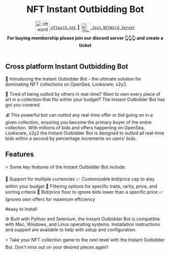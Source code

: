 <h1 align="center">NFT Instant Outbidding Bot</h1>
<div align="center">

<a href="http://www.nftwzrd.net/">
  <img align="center" alt="nftwzrd" width="45px" src="https://avatars.githubusercontent.com/u/93735282?s=400&u=d29fa83e02d4386a9cf92c7315f8d355d9fae489&v=4" />
	<code>nftwzrd.net</code>
</a>
	<span> ┃ </span>
	
  <a href="https://discord.gg/xHgnePtV7s" style="margin-top: 12px;">
  <img  align="center" alt="Discord link" width="30px" src="https://raw.githubusercontent.com/peterthehan/peterthehan/master/assets/discord.svg" />
	  <code>Join NftWzrd Server</code>
</a>
<br />

</div>
	
<div align="center">
  <strong>For buying membership please join our discord server 👆👆👆 and create a ticket </strong>
</div>
<br />

## Cross platform Instant Outbidding Bot
:rocket: Introducing the Instant Outbidder Bot - the ultimate solution for dominating NFT collections on OpenSea, Looksrare, x2y2. 

:thinking: Tired of being outbid by others in real-time? Want to own every piece of art in a collection that fits within your budget? The Instant Outbidder Bot has got you covered.

:moneybag: This powerful bot can outbid any real-time offer or bid going on in a given collection, ensuring you become the primary buyer of the entire collection. With millions of bids and offers happening on OpenSea, Looksrare, x2y2 the Instant Outbidder Bot is designed to outbid all real-time bids within a second by percentage increments on users' bids.

## Features
:star: Some key features of the Instant Outbidder Bot include:

:money_with_wings: Support for multiple currencies
:chart_with_upwards_trend: Customizable bid/price cap to stay within your budget
:mag_right: Filtering options for specific traits, rarity, price, and sorting criteria
:money_with_wings: Bid/price floor to ignore bids lower than a specific price
:chart_with_upwards_trend: Ignores own offers for maximum efficiency

#easy to Install

:gear: Built with Python and Selenium, the Instant Outbidder Bot is compatible with Mac, Windows, and Linux operating systems. Installation instructions and support are available to help with setup and configuration.

:zap: Take your NFT collection game to the next level with the Instant Outbidder Bot. Don't miss out on your desired pieces again!
